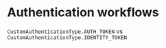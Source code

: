 # Authentication workflows

`CustomAuthenticationType.AUTH_TOKEN` vs `CustomAuthenticationType.IDENTITY_TOKEN`

